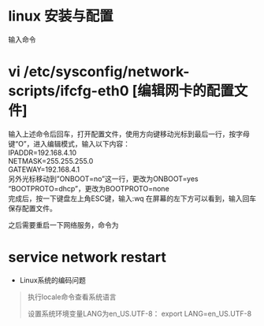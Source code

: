 # linux 安装与配置

输入命令

# vi /etc/sysconfig/network-scripts/ifcfg-eth0 \[编辑网卡的配置文件\]

输入上述命令后回车，打开配置文件，使用方向键移动光标到最后一行，按字母键“O”，进入编辑模式，输入以下内容：  
IPADDR=192.168.4.10  
NETMASK=255.255.255.0  
GATEWAY=192.168.4.1  
另外光标移动到”ONBOOT=no”这一行，更改为ONBOOT=yes  
“BOOTPROTO=dhcp”，更改为BOOTPROTO=none  
完成后，按一下键盘左上角ESC键，输入:wq 在屏幕的左下方可以看到，输入回车保存配置文件。

之后需要重启一下网络服务，命令为

# service network restart







* Linux系统的编码问题

> 执行locale命令查看系统语言
>
> 设置系统环境变量LANG为en\_US.UTF-8： export LANG=en\_US.UTF-8



